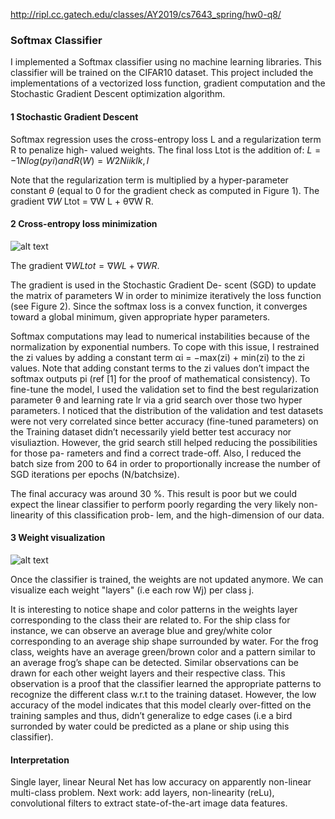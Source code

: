 http://ripl.cc.gatech.edu/classes/AY2019/cs7643_spring/hw0-q8/
 
### Softmax Classifier
I implemented a Softmax classifier using no machine learning libraries. This classifier will be trained on the CIFAR10 dataset.
This project included the implementations of a vectorized loss function, gradient computation and the Stochastic Gradient Descent optimization algorithm.

#### 1 Stochastic Gradient Descent

Softmax regression uses the cross-entropy loss L and a regularization term R to penalize high-
valued weights. The final loss Ltot is the addition of: $L=−1 Nlog(pyi)andR(W)=   W2
 Ni i klk,l$

Note that the regularization term is multiplied by a hyper-parameter constant $θ$ (equal to 0 for the gradient check as computed in Figure 1).
The gradient $∇W$ Ltot = ∇W L + θ∇W R.

#### 2  Cross-entropy loss minimization

![alt text](https://github.com/AlexisDrch/Deep-Learning/blob/master/hw0/output/loss_plot.png)

The gradient $∇W Ltot = ∇W L + ∇W R.$ 

The gradient is used in the Stochastic Gradient De- scent (SGD) to update the matrix of parameters W in order to minimize iteratively the loss function (see Figure 2). Since the softmax loss is a convex function, it converges toward a global minimum, given appropriate hyper parameters.

Softmax computations may lead to numerical instabilities because of the normalization by exponential numbers. To cope with this issue, I restrained the zi values by adding a constant term αi = −max(zi) + min(zi) to the zi values. Note that adding constant terms to the zi values don’t impact the softmax outputs pi (ref [1] for the proof of mathematical consistency).
To fine-tune the model, I used the validation set to find the best regularization parameter θ and learning rate lr via a grid search over those two hyper parameters. I noticed that the distribution of the validation and test datasets were not very correlated since better accuracy (fine-tuned parameters) on the Training dataset didn’t necessarily yield better test accuracy nor visuliaztion. However, the grid search still helped reducing the possibilities for those pa- rameters and find a correct trade-off. Also, I reduced the batch size from 200 to 64 in order to proportionally increase the number of SGD iterations per epochs (N/batchsize).

The final accuracy was around 30 %. This result is poor but we could expect the linear classifier to perform poorly regarding the very likely non-linearity of this classification prob- lem, and the high-dimension of our data.

#### 3 Weight visualization

![alt text](https://github.com/AlexisDrch/Deep-Learning/blob/master/hw0/output/weights_viz.png)

Once the classifier is trained, the weights are not updated anymore. We can visualize each weight "layers" (i.e each row Wj) per class j.

It is interesting to notice shape and color patterns in the weights layer corresponding to the class their are related to. For the ship class for instance, we can observe an average blue and grey/white color corresponding to an average ship shape surrounded by water. For the frog class, weights have an average green/brown color and a pattern similar to an average frog’s shape can be detected. Similar observations can be drawn for each other weight layers and their respective class.
This observation is a proof that the classifier learned the appropriate patterns to recognize the different class w.r.t to the training dataset. However, the low accuracy of the model indicates that this model clearly over-fitted on the training samples and thus, didn’t generalize to edge cases (i.e a bird surronded by water could be predicted as a plane or ship using this classifier).

#### Interpretation
Single layer, linear Neural Net has low accuracy on apparently non-linear multi-class problem.
Next work: add layers, non-linearity (reLu), convolutional filters to extract state-of-the-art image data features.
